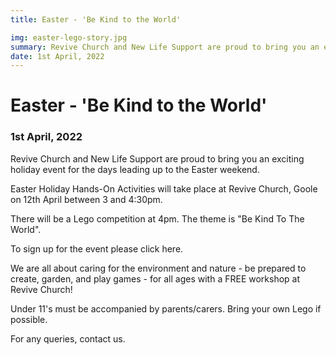 ```yaml
---
title: Easter - 'Be Kind to the World'

img: easter-lego-story.jpg
summary: Revive Church and New Life Support are proud to bring you an exciting holiday event for the days leading up to the Easter weekend.
date: 1st April, 2022
---
```


# Easter - 'Be Kind to the World'

### 1st April, 2022

Revive Church and New Life Support are proud to bring you an exciting holiday event for the days leading up to the Easter weekend.

Easter Holiday Hands-On Activities will take place at Revive Church, Goole on 12th April between 3 and 4:30pm.

There will be a Lego competition at 4pm. The theme is "Be Kind To The World".

To sign up for the event please click here.

We are all about caring for the environment and nature - be prepared to create, garden, and play games - for all ages with a FREE workshop at Revive Church!

Under 11's must be accompanied by parents/carers. Bring your own Lego if possible.

For any queries, contact us.
